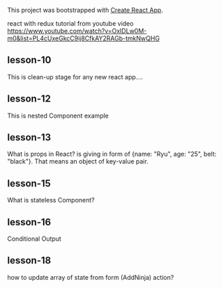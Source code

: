 This project was bootstrapped with [Create React App](https://github.com/facebook/create-react-app).

react with redux tutorial from youtube video
https://www.youtube.com/watch?v=OxIDLw0M-m0&list=PL4cUxeGkcC9ij8CfkAY2RAGb-tmkNwQHG

## lesson-10
This is clean-up stage for any new react app....

## lesson-12
This is nested Component example

## lesson-13
What is props in React?
<Ninjas name="Ryu" age="25" belt="black"/> is giving in form of {name: "Ryu", age: "25", belt: "black"}.
That means an object of key-value pair.

## lesson-15
What is stateless Component?

## lesson-16
Conditional Output

## lesson-18
how to update array of state from form (AddNinja) action?
